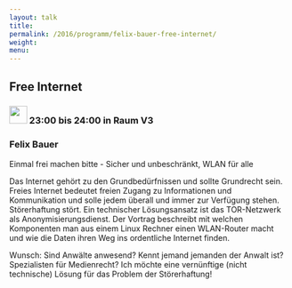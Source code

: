 ```yaml
---
layout: talk
title:
permalink: /2016/programm/felix-bauer-free-internet/
weight:
menu:
---
```

## Free Internet

### <img height = "32" src="../../../images/lightning.svg"> 23:00 bis 24:00 in Raum V3

### Felix Bauer

Einmal frei machen bitte - Sicher und unbeschränkt, WLAN für alle


  Das Internet gehört zu den Grundbedürfnissen und sollte Grundrecht sein.
  Freies Internet bedeutet freien Zugang zu Informationen und Kommunikation
  und solle jedem überall und immer zur Verfügung stehen. Störerhaftung stört.
  Ein technischer Lösungsansatz ist das TOR-Netzwerk als Anonymisierungsdienst.
  Der Vortrag beschreibt mit welchen Komponenten man aus einem Linux Rechner
  einen WLAN-Router macht und wie die Daten ihren Weg ins ordentliche Internet
  finden.

  Wunsch:
  Sind Anwälte anwesend? Kennt jemand jemanden der Anwalt ist? Spezialisten für
  Medienrecht? Ich möchte eine vernünftige (nicht technische) Lösung für das
  Problem der Störerhaftung!
